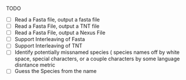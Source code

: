 
TODO

- [ ] Read a Fasta file, output a fasta file
- [ ] Read a Fasta File, output a TNT file
- [ ] Read a Fasta File, output a Nexus File
- [ ] Support Interleaving of Fasta
- [ ] Support Interleaving of TNT
- [ ] Identify potentially missnamed species ( species names off by
      white space, special characters, or a couple characters
      by some language disntance metric
- [ ] Guess the Species from the name
